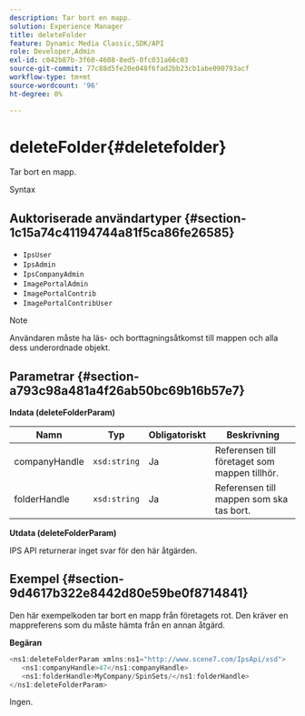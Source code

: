 ```yaml
---
description: Tar bort en mapp.
solution: Experience Manager
title: deleteFolder
feature: Dynamic Media Classic,SDK/API
role: Developer,Admin
exl-id: c042b87b-3f60-4608-8ed5-0fc031a66c03
source-git-commit: 77c88d5fe20e048f6fad2bb23cb1abe090793acf
workflow-type: tm+mt
source-wordcount: '96'
ht-degree: 0%

---
```


# deleteFolder{#deletefolder}

Tar bort en mapp.

Syntax

## Auktoriserade användartyper {#section-1c15a74c41194744a81f5ca86fe26585}

* `IpsUser`
* `IpsAdmin`
* `IpsCompanyAdmin`
* `ImagePortalAdmin`
* `ImagePortalContrib`
* `ImagePortalContribUser`

>[!NOTE]
>
>Användaren måste ha läs- och borttagningsåtkomst till mappen och alla dess underordnade objekt.

## Parametrar {#section-a793c98a481a4f26ab50bc69b16b57e7}

**Indata (deleteFolderParam)**

| Namn | Typ | Obligatoriskt | Beskrivning |
|---|---|---|---|
| companyHandle | `xsd:string` | Ja | Referensen till företaget som mappen tillhör. |
| folderHandle | `xsd:string` | Ja | Referensen till mappen som ska tas bort. |

**Utdata (deleteFolderParam)**

IPS API returnerar inget svar för den här åtgärden.

## Exempel {#section-9d4617b322e8442d80e59be0f8714841}

Den här exempelkoden tar bort en mapp från företagets rot. Den kräver en mappreferens som du måste hämta från en annan åtgärd.

**Begäran**

```java
<ns1:deleteFolderParam xmlns:ns1="http://www.scene7.com/IpsApi/xsd">
   <ns1:companyHandle>47</ns1:companyHandle>
   <ns1:folderHandle>MyCompany/SpinSets/</ns1:folderHandle>
</ns1:deleteFolderParam>
```

Ingen.
